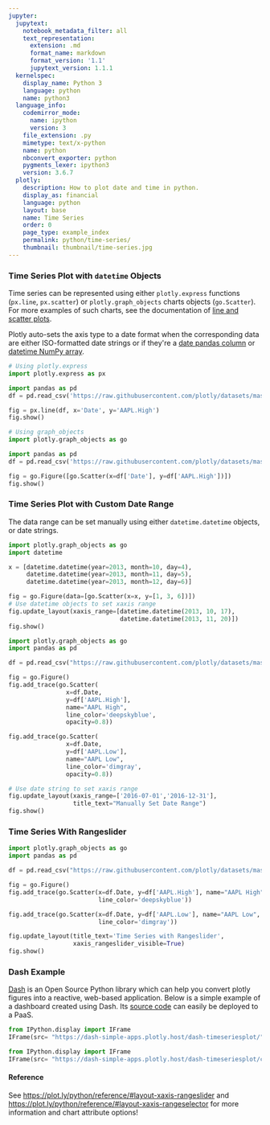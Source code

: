```yaml
---
jupyter:
  jupytext:
    notebook_metadata_filter: all
    text_representation:
      extension: .md
      format_name: markdown
      format_version: '1.1'
      jupytext_version: 1.1.1
  kernelspec:
    display_name: Python 3
    language: python
    name: python3
  language_info:
    codemirror_mode:
      name: ipython
      version: 3
    file_extension: .py
    mimetype: text/x-python
    name: python
    nbconvert_exporter: python
    pygments_lexer: ipython3
    version: 3.6.7
  plotly:
    description: How to plot date and time in python.
    display_as: financial
    language: python
    layout: base
    name: Time Series
    order: 0
    page_type: example_index
    permalink: python/time-series/
    thumbnail: thumbnail/time-series.jpg
---
```


### Time Series Plot with `datetime` Objects ###

Time series can be represented using either `plotly.express` functions (`px.line`, `px.scatter`) or `plotly.graph_objects` charts objects (`go.Scatter`). For more examples of such charts, see the documentation of [line and scatter plots](https://plot.ly/python/line-and-scatter/).

Plotly auto-sets the axis type to a date format when the corresponding data are either ISO-formatted date strings or if they're a [date pandas column](https://pandas.pydata.org/pandas-docs/stable/user_guide/timeseries.html) or [datetime NumPy array](https://docs.scipy.org/doc/numpy/reference/arrays.datetime.html).

```python
# Using plotly.express
import plotly.express as px

import pandas as pd
df = pd.read_csv('https://raw.githubusercontent.com/plotly/datasets/master/finance-charts-apple.csv')

fig = px.line(df, x='Date', y='AAPL.High')
fig.show()
```

```python
# Using graph_objects
import plotly.graph_objects as go

import pandas as pd
df = pd.read_csv('https://raw.githubusercontent.com/plotly/datasets/master/finance-charts-apple.csv')

fig = go.Figure([go.Scatter(x=df['Date'], y=df['AAPL.High'])])
fig.show()
```

### Time Series Plot with Custom Date Range

The data range can be set manually using either `datetime.datetime` objects, or date strings.

```python
import plotly.graph_objects as go
import datetime

x = [datetime.datetime(year=2013, month=10, day=4),
     datetime.datetime(year=2013, month=11, day=5),
     datetime.datetime(year=2013, month=12, day=6)]

fig = go.Figure(data=[go.Scatter(x=x, y=[1, 3, 6])])
# Use datetime objects to set xaxis range
fig.update_layout(xaxis_range=[datetime.datetime(2013, 10, 17),
                               datetime.datetime(2013, 11, 20)])
fig.show()
```

```python
import plotly.graph_objects as go
import pandas as pd

df = pd.read_csv("https://raw.githubusercontent.com/plotly/datasets/master/finance-charts-apple.csv")

fig = go.Figure()
fig.add_trace(go.Scatter(
                x=df.Date,
                y=df['AAPL.High'],
                name="AAPL High",
                line_color='deepskyblue',
                opacity=0.8))

fig.add_trace(go.Scatter(
                x=df.Date,
                y=df['AAPL.Low'],
                name="AAPL Low",
                line_color='dimgray',
                opacity=0.8))

# Use date string to set xaxis range
fig.update_layout(xaxis_range=['2016-07-01','2016-12-31'],
                  title_text="Manually Set Date Range")
fig.show()
```

### Time Series With Rangeslider

```python
import plotly.graph_objects as go
import pandas as pd

df = pd.read_csv("https://raw.githubusercontent.com/plotly/datasets/master/finance-charts-apple.csv")

fig = go.Figure()
fig.add_trace(go.Scatter(x=df.Date, y=df['AAPL.High'], name="AAPL High",
                         line_color='deepskyblue'))

fig.add_trace(go.Scatter(x=df.Date, y=df['AAPL.Low'], name="AAPL Low",
                         line_color='dimgray'))

fig.update_layout(title_text='Time Series with Rangeslider',
                  xaxis_rangeslider_visible=True)
fig.show()
```

### Dash Example


[Dash](https://plot.ly/products/dash/) is an Open Source Python library which can help you convert plotly figures into a reactive, web-based application. Below is a simple example of a dashboard created using Dash. Its [source code](https://github.com/plotly/simple-example-chart-apps/tree/master/dash-timeseriesplot) can easily be deployed to a PaaS.

```python
from IPython.display import IFrame
IFrame(src= "https://dash-simple-apps.plotly.host/dash-timeseriesplot/", width="100%", height="750px", frameBorder="0")
```

```python
from IPython.display import IFrame
IFrame(src= "https://dash-simple-apps.plotly.host/dash-timeseriesplot/code", width="100%", height=500, frameBorder="0")
```

#### Reference
See https://plot.ly/python/reference/#layout-xaxis-rangeslider and<br> https://plot.ly/python/reference/#layout-xaxis-rangeselector for more information and chart attribute options!

